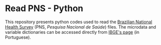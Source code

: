 # Read PNS - Python
This repository presents python codes used to read the [Brazilian National Health Survey](http://ghdx.healthdata.org/record/brazil-national-health-survey-2013) (PNS, *Pesquisa Nacional de Saúde*) files. The microdata and variable dictionaries can be accessed directly from [IBGE's page](https://www.ibge.gov.br/estatisticas/sociais/saude/9160-pesquisa-nacional-de-saude.html?=&t=o-que-e) (in Portuguese).